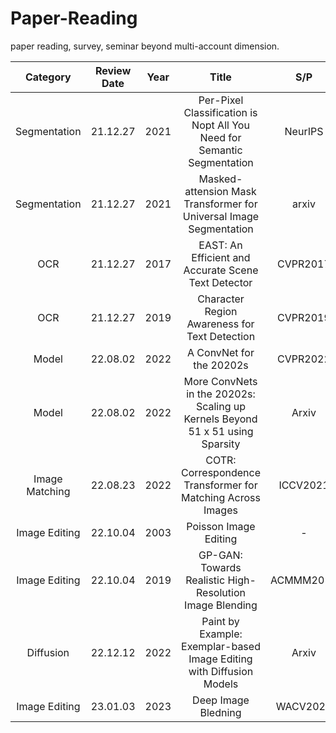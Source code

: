 # Paper-Reading
paper reading, survey, seminar beyond multi-account dimension.


| Category       | Review Date | Year |                                  Title                                         |   S/P    | Paper                                        | Review                                                       |
|:--------------:|:-----------:|------|:------------------------------------------------------------------------------:|:--------:|:--------------------------------------------:|:------------------------------------------------------------:|
| Segmentation   |   21.12.27  | 2021 | Per-Pixel Classification is Nopt All You Need for Semantic Segmentation        | NeurIPS  | [Link](https://arxiv.org/abs/2107.06278)     | [Review](Segmentation/MaskFormer/review-MaskFormer.md)       |
| Segmentation   |   21.12.27  | 2021 | Masked-attension Mask Transformer for Universal Image Segmentation             | arxiv    | [Link](https://arxiv.org/abs/2112.01527)     | [no update](Segmentation/Mask2Former/review-Mask2Former.md)  |
| OCR            |   21.12.27  | 2017 | EAST: An Efficient and Accurate Scene Text Detector                            | CVPR2017 | [Link](https://arxiv.org/abs/1704.03155)     | [no update](OCR-STR/EAST/review-EAST.md)                     |
| OCR            |   21.12.27  | 2019 | Character Region Awareness for Text Detection                                  | CVPR2019 | [Link](https://arxiv.org/abs/1904.01941)     | [no update](OCR-STR/CRAFT/review-CRAFT.md)                   |
| Model          |   22.08.02  | 2022 | A ConvNet for the 20202s                                                       | CVPR2022 | [Link](https://arxiv.org/abs/2201.03545)     | [Review](NeuralNetworks/ConvNeXT+SLak/ConvNeXt+SLak.pdf)     |
| Model          |   22.08.02  | 2022 | More ConvNets in the 20202s: Scaling up Kernels Beyond 51 x 51 using Sparsity  | Arxiv    | [Link](https://arxiv.org/pdf/2207.03620.pdf) | [Review](NeuralNetworks/ConvNeXT+SLak/ConvNeXt+SLak.pdf)     |
| Image Matching |   22.08.23  | 2022 | COTR: Correspondence Transformer for Matching Across Images                    | ICCV2021 | [Link](https://arxiv.org/abs/2103.14167)     | [Review](ImageMatching/COTR/COTR_Review.pdf)       |
| Image Editing  |   22.10.04  | 2003 | Poisson Image Editing                                                          | -        | [Link](https://www.cs.jhu.edu/~misha/Fall07/Papers/Perez03.pdf)     | [Review](ImageComposition/PoissonImageEditing_GP-GAN/PIE_GP-GAN.pdf) |
| Image Editing  |   22.10.04  | 2019 | GP-GAN: Towards Realistic High-Resolution Image Blending                       | ACMMM2019| [Link](https://arxiv.org/abs/1703.07195)     | [Review](ImageComposition/PoissonImageEditing_GP-GAN/PIE_GP-GAN.pdf) |
| Diffusion      |   22.12.12  | 2022 | Paint by Example: Exemplar-based Image Editing with Diffusion Models           | Arxiv    | [Link](https://arxiv.org/abs/2211.13227)     | [Review](Diffusion/PaintByExample.pdf)                       |
| Image Editing  |   23.01.03  | 2023 | Deep Image Bledning                                                            | WACV2020 | [Link](https://arxiv.org/abs/1910.11495)     | [Review](DeepImageBlending_StyleTransfer/DeepImageBlending.pdf) |                     |

